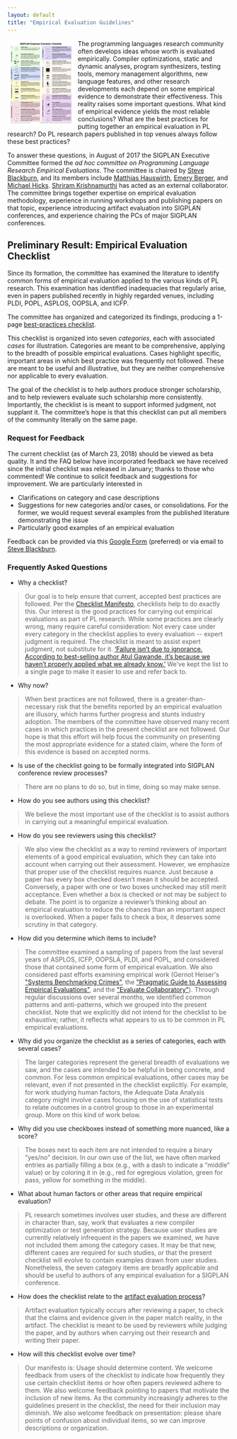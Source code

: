 ```yaml
---
layout: default
title: "Empirical Evaluation Guidelines"
---
```


<a href="https://github.com/SIGPLAN/empirical-evaluation/raw/master/checklist/checklist.pdf">
<img style="float:left;width:30%;padding-right:8px;padding-bottom:8px;" src="https://github.com/SIGPLAN/empirical-evaluation/raw/master/checklist/checklist.png">
</a>

The programming languages research community often develops ideas
whose worth is evaluated empirically. Compiler optimizations, static
and dynamic analyses, program synthesizers, testing tools, memory
management algorithms, new language features, and other research
developments each depend on some empirical evidence to demonstrate
their effectiveness. This reality raises some important
questions. What kind of empirical evidence yields the most reliable
conclusions? What are the best practices for putting together an
empirical evaluation in PL research? Do PL research papers published
in top venues always follow these best practices?

To answer these questions, in August of 2017 the SIGPLAN Executive
Committee formed the *ad hoc committee on Programming Language
Research Empirical Evaluations*. The committee is chaired by [Steve
Blackburn](http://users.cecs.anu.edu.au/~steveb/), and its members
include [Matthias
Hauswirth](http://www.inf.usi.ch/faculty/hauswirth/), [Emery
Berger](https://emeryberger.com/), and [Michael
Hicks](http://www.cs.umd.edu/~mwh/).  [Shriram
Krishnamurthi](https://cs.brown.edu/~sk/) has acted as an external
collaborator. The committee brings together expertise on empirical
evaluation methodology, experience in running workshops and publishing
papers on that topic, experience introducing artifact evaluation into
SIGPLAN conferences, and experience chairing the PCs of major SIGPLAN
conferences.

## Preliminary Result: Empirical Evaluation Checklist

Since its formation, the committee has examined the literature to
identify common forms of empirical evaluation applied to the various
kinds of PL research. This examination has identified inadequacies
that regularly arise, even in papers published recently in highly
regarded venues, including PLDI, POPL, ASPLOS, OOPSLA, and ICFP.

The committee has organized and categorized its findings, producing a
1-page [best-practices checklist](https://github.com/SIGPLAN/empirical-evaluation/raw/master/checklist/checklist.pdf).

This checklist is organized into seven *categories*, each with
associated *cases* for illustration. Categories are meant to be
comprehensive, applying to the breadth of possible empirical
evaluations. Cases highlight specific, important areas in which best
practice was frequently not followed. These are meant to be
useful and illustrative, but they are neither comprehensive nor
applicable to every evaluation. 

The goal of the checklist is to help authors produce stronger
scholarship, and to help reviewers evaluate such scholarship more
consistently. Importantly, the checklist is is meant to support
informed judgment, not supplant it. The committee’s hope is that
this checklist can put all 
members of the community literally on the same page.

### Request for Feedback

The current checklist (as of March 23, 2018) should be viewed as beta quality. It and the FAQ below have incorporated feedback we have received since the initial checklist was released in January; thanks to those who commented!  We continue to solicit feedback and suggestions for improvement. We are particularly interested in

- Clarifications on category and case descriptions
- Suggestions for new categories and/or cases, or consolidations. For the former, we would request several examples from the published literature demonstrating the issue
- Particularly good examples of an empirical evaluation

Feedback can be provided via this [Google Form](https://docs.google.com/forms/d/e/1FAIpQLSe9dtNvbRInrS8JeE0snB4sml28hMXDfMl-pnpE2gFDtFUzEw/viewform)
(preferred)
or via email to [Steve Blackburn](mailto:steve.blackburn@anu.edu.au?subject=SIGPLAN%20Empirical%20Evaluation%20feedback).

### Frequently Asked Questions

* Why a checklist?
> Our goal is to help ensure that current, accepted best practices are followed. Per the [Checklist Manifesto](https://en.wikipedia.org/wiki/The_Checklist_Manifesto), checklists help to do exactly this. Our interest is the good practices for carrying out empirical evaluations as part of PL research. While some practices are clearly wrong, many require careful consideration: Not every case under every category in the checklist applies to every evaluation -- expert judgment is required. The checklist is meant to assist expert judgment, not substitute for it.  [‘Failure isn’t due to ignorance. According to best-selling author Atul Gawande, it’s because we haven’t properly applied what we already know.’](http://www.everup.com/2016/01/25/about-the-checklist-manifesto-atul-gawande-takeaways/) We’ve kept the list to a single page to make it easier to use and refer back to. 

* Why now?
> When best practices are not followed, there is a greater-than-necessary risk that the benefits reported by an empirical evaluation are illusory, which harms further progress and stunts industry adoption. The members of the committee have observed many recent cases in which practices in the present checklist are not followed. Our hope is that this effort will help focus the community on presenting the most appropriate evidence for a stated claim, where the form of this evidence is based on accepted norms.

* Is use of the checklist going to be formally integrated into SIGPLAN conference review processes?
> There are no plans to do so, but in time, doing so may make sense.

* How do you see authors using this checklist?
> We believe the most important use of the checklist is to assist authors in carrying out a meaningful empirical evaluation.

* How do you see reviewers using this checklist?
> We also view the checklist as a way to remind reviewers of important elements of a good empirical evaluation, which they can take into account when carrying out their assessment. However, we emphasize that proper use of the checklist requires nuance. Just because a paper has every box checked doesn’t mean it should be accepted. Conversely, a paper with one or two boxes unchecked may still merit acceptance. Even whether a box is checked or not may be subject to debate. The point is to organize a reviewer’s thinking about an empirical evaluation to reduce the chances than an important aspect is overlooked. When a paper fails to check a box, it deserves some scrutiny in that category.

* How did you determine which items to include?
> The committee examined a sampling of papers from the last several years of ASPLOS, ICFP, OOPSLA, PLDI, and POPL, and considered those that contained some form of empirical evaluation. We also considered past efforts examining empirical work (Gernot Heiser's ["Systems Benchmarking Crimes"](https://www.cse.unsw.edu.au/~gernot/benchmarking-crimes.html), the ["Pragmatic Guide to Assessing Empirical Evaluations"](https://dl.acm.org/citation.cfm?id=2983574), and the ["Evaluate Collaboratory"](http://evaluate.inf.usi.ch/)). Through regular discussions over several months, we identified common patterns and anti-patterns, which we grouped into the present checklist. Note that we explicitly did not intend for the checklist to be exhaustive; rather, it reflects what appears to us to be common in PL empirical evaluations.

* Why did you organize the checklist as a series of categories, each with several cases?
> The larger categories represent the general breadth of evaluations we saw, and the cases are intended to be helpful in being concrete, and common. For less common empirical evaluations, other cases may be relevant, even if not presented in the checklist explicitly. For example, for work studying human factors, the Adequate Data Analysis category might involve cases focusing on the use of statistical tests to relate outcomes in a control group to those in an experimental group. More on this kind of work below.

* Why did you use checkboxes instead of something more nuanced, like a score?
> The boxes next to each item are not intended to require a binary “yes/no” decision. In our own use of the list, we have often marked entries as partially filling a box (e.g., with a dash to indicate a “middle” value) or by coloring it in (e.g., red for egregious violation, green for pass, yellow for something in the middle). 

* What about human factors or other areas that require empirical evaluation?
> PL research sometimes involves user studies, and these are different in character than, say, work that evaluates a new compiler optimization or test generation strategy. Because user studies are currently relatively infrequent in the papers we examined, we have not included them among the category cases. It may be that new, different cases are required for such studies, or that the present checklist will evolve to contain examples drawn from user studies. Nonetheless, the seven category items are broadly applicable and should be useful to authors of any empirical evaluation for a SIGPLAN conference.

* How does the checklist relate to the [artifact evaluation process](http://www.artifact-eval.org/)?
> Artifact evaluation typically occurs after reviewing a paper, to check that the claims and evidence given in the paper match reality, in the artifact. The checklist is meant to be used by reviewers while judging the paper, and by authors when carrying out their research and writing their paper.

* How will this checklist evolve over time?
> Our manifesto is: Usage should determine content. We welcome feedback from users of the checklist to indicate how frequently they use certain checklist items or how often papers reviewed adhere to them. We also welcome feedback pointing to papers that motivate the inclusion of new items. As the community increasingly adheres to the guidelines present in the checklist, the need for their inclusion may diminish. We also welcome feedback on presentation: please share points of confusion about individual items, so we can improve descriptions or organization.

